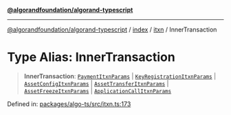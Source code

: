 [**@algorandfoundation/algorand-typescript**](../../../../README.md)

***

[@algorandfoundation/algorand-typescript](../../../../README.md) / [index](../../../README.md) / [itxn](../README.md) / InnerTransaction

# Type Alias: InnerTransaction

> **InnerTransaction**: [`PaymentItxnParams`](../interfaces/PaymentItxnParams.md) \| [`KeyRegistrationItxnParams`](../interfaces/KeyRegistrationItxnParams.md) \| [`AssetConfigItxnParams`](../interfaces/AssetConfigItxnParams.md) \| [`AssetTransferItxnParams`](../interfaces/AssetTransferItxnParams.md) \| [`AssetFreezeItxnParams`](../interfaces/AssetFreezeItxnParams.md) \| [`ApplicationCallItxnParams`](../interfaces/ApplicationCallItxnParams.md)

Defined in: [packages/algo-ts/src/itxn.ts:173](https://github.com/algorandfoundation/puya-ts/blob/main/packages/algo-ts/src/itxn.ts#L173)
